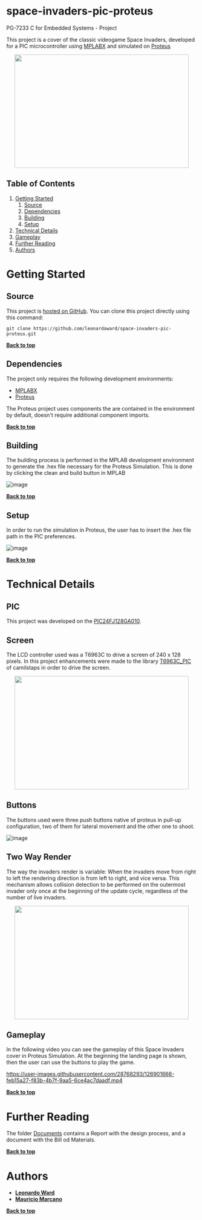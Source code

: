 # space-invaders-pic-proteus
PG-7233 C for Embedded Systems - Project 

This project is a cover of the classic videogame Space Invaders, developed for a PIC microcontroller using [MPLABX](https://www.microchip.com/en-us/development-tools-tools-and-software/mplab-x-ide) and simulated on [Proteus](https://www.labcenter.com/simulation/)

<p align="center">
  <img width="460" height="300" src="https://user-images.githubusercontent.com/28768293/126903327-ac1e11a1-48b3-4996-8c43-2b72ceaed79f.gif">
</p>

## Table of Contents

1. [Getting Started](#getting-started) 
    1. [Source](#source)
    2. [Dependencies](#dependencies)
    3. [Building](#building)
    4. [Setup](#building)
2. [Technical Details](#technical-details) 
3. [Gameplay](#gameplay)
4. [Further Reading](#further-reading)
5. [Authors](#authors)


# Getting Started

## Source

This project is [hosted on GitHub](https://github.com/leonardoward/space-invaders-pic-proteus/). You can clone this project directly using this command:

```
git clone https://github.com/leonardoward/space-invaders-pic-proteus.git
```

**[Back to top](#table-of-contents)**

## Dependencies

The project only requires the following development environments:

* [MPLABX](https://www.microchip.com/en-us/development-tools-tools-and-software/mplab-x-ide)
* [Proteus](https://www.labcenter.com/simulation/)

The Proteus project uses components the are contained in the environment by default, doesn't require additional component imports.

**[Back to top](#table-of-contents)**

## Building

The building process is performed in the MPLAB development environment to generate the .hex file necessary for the Proteus Simulation. This is done by clicking the clean and build button in MPLAB

![image](https://user-images.githubusercontent.com/28768293/126903758-0a11274c-aba8-4513-a006-905f81e4ee40.png)


**[Back to top](#table-of-contents)**

## Setup

In order to run the simulation in Proteus, the user has to insert the .hex file path in the PIC preferences.

![image](https://user-images.githubusercontent.com/28768293/126903713-456fe6f5-4ce0-4bc2-a401-e80e21da7085.png)

**[Back to top](#table-of-contents)**

# Technical Details

## PIC
This project was developed on the [PIC24FJ128GA010](https://ww1.microchip.com/downloads/en/DeviceDoc/39747F.pdf). 

## Screen
The LCD controller used was a T6963C to drive a screen of 240 x 128 pixels. In this project enhancements were made to the library [T6963C_PIC](https://github.com/camilstaps/T6963C_PIC.git) of camilstaps in order to drive the screen.


<p align="center">
  <img width="460" height="300" src="https://user-images.githubusercontent.com/28768293/126905598-59ec5fc8-99f4-45c6-aaa4-136d161fb627.gif">
</p>

## Buttons
The buttons used were three push buttons native of proteus in pull-up configuration, two of them for lateral movement and the other one to shoot.

![image](https://user-images.githubusercontent.com/28768293/126905713-e26a1e39-a2d3-4375-ba1e-27bcb0c8c7eb.png)

## Two Way Render  
The way the invaders render is variable: When the invaders move from right to left the rendering direction is from left to right, and vice versa. This mechanism allows collision detection to be performed on the outermost invader only once at the beginning of the update cycle, regardless of the number of live invaders.   

<p align="center">
  <img width="460" height="300" src="https://user-images.githubusercontent.com/28768293/126906704-42b87f3c-6dd1-4e53-9428-c085668457ec.gif">
</p>




## Gameplay

In the following video you can see the gameplay of this Space Invaders cover in Proteus Simulation.
At the beginning the landing page is shown, then the user can use the buttons to play the game. 

https://user-images.githubusercontent.com/28768293/126901666-feb15a27-f83b-4b7f-9aa5-6ce4ac7daadf.mp4


**[Back to top](#table-of-contents)**

# Further Reading

The folder [Documents](https://github.com/leonardoward/Sensor-Based-Ambient-Lights/tree/main/Documents) contains a Report with the design process, and a document with the Bill od Materials.

**[Back to top](#table-of-contents)**

# Authors

* **[Leonardo Ward](https://github.com/leonardoward)**
* **[Mauricio Marcano](https://github.com/rinripper)**


**[Back to top](#table-of-contents)**
